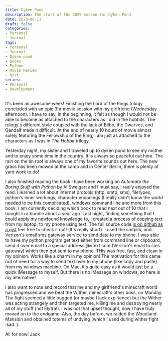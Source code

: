 ```yaml
---
title: Dyken Pond
description: The start of the 2020 season for Dyken Pond
date: 2020-06-11
draft: false
categories:
- Personal
- Journal
tags:
- Personal
- Journal
- Dyken pond
- Books
- Python
- Movie Review
- gist
series:
- Personal
- Development
---
```


It's been an awesome week! Finishing the Lord of the Rings trilogy concluded with an epic 3hr movie session with my girlfriend (Wednesday afternoon). I have to say, in the beginning, it felt as though I would not be able to become as attached to the characters as I did in the hobbits. The trilogy's different style coupled with the lack of Bilbo, the Dwarves, and Gandalf made it difficult. At the end of nearly 10 hours of movie almost solely featuring the Fellowship of the Ring, I am just as attached to the characters as I was in *The Hobbit* trilogy.

Yesterday night, my sister and I traveled up to dyken pond to see my mother and to enjoy some time in the country. It is always so peaceful out here. The rain on the tin roof is always one of my favorite sounds out here. The new grass has been mowed at the camp and in Center Berlin, there is plenty of yard work to do!

I also finished reading the book I have been working on *Automate the Boring Stuff with Python* by Al Sweigart and I must say, I really enjoyed the read. I learned a lot about internet protcols (http, smtp, sms), filetypes, python's inner workings, character encodings (I really didn't know the world needed to be this complicated), windows command line and more from this book. I am currently deciding which book to read next out of 10 that I bought in a bundle about a year ago. Last night, finding something that I could apply my newfound knowledge to, I created a process of copying text from my laptop, to my phone using text. The full source code [is on github as a gist](https://gist.github.com/jack-champagne/947c94b75e4acaf1b22e25198002c689) feel free to check it out! (It's really short). I used the smtplib, and Verizon's email sms gateway service to send data to my phone. I was able to have my python program get text either from command line or clipboard, send it over email to a special address @vtext.com (Verizon's email to sms gateway) which then got sent to my phone. THis was free, fast, and clean in my opinion. Works like a charm in my opinion! The motivation for this came out of need for a way to send text over to my phone (like copy and paste) from my windows machine. On Mac, it's quite easy as it would just be a quick iMessage to myself. But there is no iMessage on windows, so here is my alternative!

I also want to note and record that me and my girlfriend's minecraft world has progressed and we beat the Wither, minecraft's other boss, on Monday. The fight seemed a little bugged (or maybe I lack expirience) but the Wither was acting strangely and then targeted me, killing me and destroying nearly all of my stuff (not Elytra!). I was not that upset thought, now I have truly moved on to the endgame. Also, the day before, we raided the Woodland Mansion and obtained totems of undying (which I used during wither fight :sad: ).

All for now!
Jack
